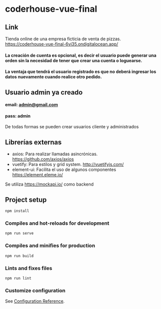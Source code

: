 # coderhouse-vue-final

## Link

Tienda online de una empresa ficticia de venta de pizzas.  https://coderhouse-vue-final-6vi35.ondigitalocean.app/

#### La creación de cuenta es opcional, es decir el usuario puede generar una orden sin la necesidad de tener que crear una cuenta o loguearse.
#### La ventaja que tendrá el usuario registrado es que no deberá ingresar los datos nuevamente cuando realice otro pedido.

## Usuario admin ya creado

#### email: admin@gmail.com
#### pass: admin

De todas formas se pueden crear usuarios cliente y administrados

## Librerías externas

- axios: Para realizar llamadas asincrónicas. https://github.com/axios/axios
- vuetify: Para estilos y grid system. http://vuetifyjs.com/
- element-ui: Facilita el uso de algunos componentes https://element.eleme.io/

Se utiliza https://mockapi.io/ como backend

## Project setup
```
npm install
```

### Compiles and hot-reloads for development
```
npm run serve
```

### Compiles and minifies for production
```
npm run build
```

### Lints and fixes files
```
npm run lint
```

### Customize configuration
See [Configuration Reference](https://cli.vuejs.org/config/).
